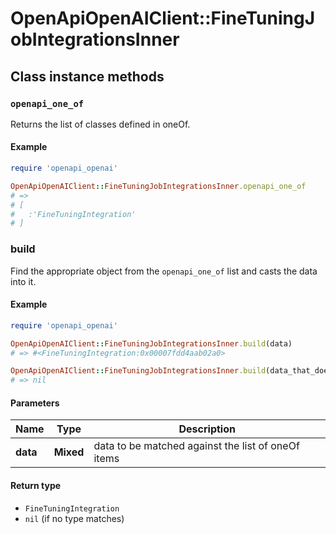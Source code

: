 # OpenApiOpenAIClient::FineTuningJobIntegrationsInner

## Class instance methods

### `openapi_one_of`

Returns the list of classes defined in oneOf.

#### Example

```ruby
require 'openapi_openai'

OpenApiOpenAIClient::FineTuningJobIntegrationsInner.openapi_one_of
# =>
# [
#   :'FineTuningIntegration'
# ]
```

### build

Find the appropriate object from the `openapi_one_of` list and casts the data into it.

#### Example

```ruby
require 'openapi_openai'

OpenApiOpenAIClient::FineTuningJobIntegrationsInner.build(data)
# => #<FineTuningIntegration:0x00007fdd4aab02a0>

OpenApiOpenAIClient::FineTuningJobIntegrationsInner.build(data_that_doesnt_match)
# => nil
```

#### Parameters

| Name | Type | Description |
| ---- | ---- | ----------- |
| **data** | **Mixed** | data to be matched against the list of oneOf items |

#### Return type

- `FineTuningIntegration`
- `nil` (if no type matches)

